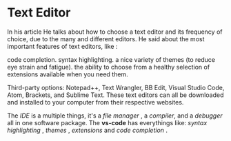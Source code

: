 # Text Editor


In his article He talks about how to choose a text editor and its frequency of choice, due to the many and different editors.
He said about the most important features of text editors, like :

code completion.
syntax highlighting.
a nice variety of themes (to reduce eye strain and fatigue).
the ability to choose from a healthy selection of extensions available when you need them.

Third-party options: Notepad++, Text Wrangler, BB Edit, Visual Studio Code, Atom, Brackets, and Sublime Text. These text editors can all be downloaded and installed to your computer from their respective websites.

The _IDE_ is a multiple things, it's a _file manager_ , a _compiler_, and a _debugger_ all in one software package.
The **vs-code** has everythings like: _syntax highlighting_ , _themes_ , _extensions_ and _code completion_ .
